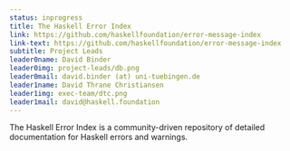 ```yaml
---
status: inprogress
title: The Haskell Error Index
link: https://github.com/haskellfoundation/error-message-index
link-text: https://github.com/haskellfoundation/error-message-index
subtitle: Project Leads
leader0name: David Binder
leader0img: project-leads/db.png
leader0mail: david.binder (at) uni-tuebingen.de
leader1name: David Thrane Christiansen
leader1img: exec-team/dtc.png
leader1mail: david@haskell.foundation
---
```

The Haskell Error Index is a community-driven repository of detailed documentation for Haskell errors and warnings.
